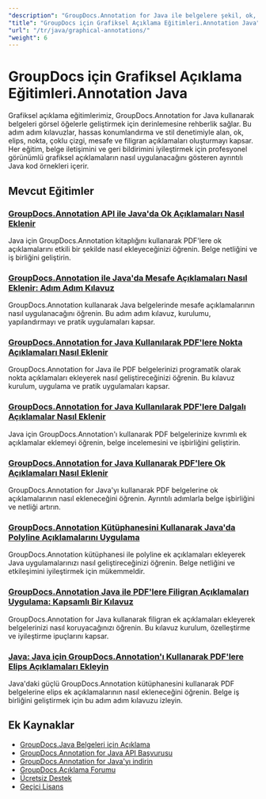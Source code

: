 ```yaml
---
"description": "GroupDocs.Annotation for Java ile belgelere şekil, ok, resim ve grafik öğeleri eklemeye yönelik kapsamlı eğitimler."
"title": "GroupDocs için Grafiksel Açıklama Eğitimleri.Annotation Java"
"url": "/tr/java/graphical-annotations/"
"weight": 6
---
```


# GroupDocs için Grafiksel Açıklama Eğitimleri.Annotation Java

Grafiksel açıklama eğitimlerimiz, GroupDocs.Annotation for Java kullanarak belgeleri görsel öğelerle geliştirmek için derinlemesine rehberlik sağlar. Bu adım adım kılavuzlar, hassas konumlandırma ve stil denetimiyle alan, ok, elips, nokta, çoklu çizgi, mesafe ve filigran açıklamaları oluşturmayı kapsar. Her eğitim, belge iletişimini ve geri bildirimini iyileştirmek için profesyonel görünümlü grafiksel açıklamaların nasıl uygulanacağını gösteren ayrıntılı Java kod örnekleri içerir.

## Mevcut Eğitimler

### [GroupDocs.Annotation API ile Java'da Ok Açıklamaları Nasıl Eklenir](./add-arrow-annotations-java-groupdocs/)
Java için GroupDocs.Annotation kitaplığını kullanarak PDF'lere ok açıklamalarını etkili bir şekilde nasıl ekleyeceğinizi öğrenin. Belge netliğini ve iş birliğini geliştirin.

### [GroupDocs.Annotation ile Java'da Mesafe Açıklamaları Nasıl Eklenir: Adım Adım Kılavuz](./add-distance-annotations-java-groupdocs-annotation/)
GroupDocs.Annotation kullanarak Java belgelerinde mesafe açıklamalarının nasıl uygulanacağını öğrenin. Bu adım adım kılavuz, kurulumu, yapılandırmayı ve pratik uygulamaları kapsar.

### [GroupDocs.Annotation for Java Kullanılarak PDF'lere Nokta Açıklamaları Nasıl Eklenir](./groupdocs-annotation-java-add-point-pdf/)
GroupDocs.Annotation for Java ile PDF belgelerinizi programatik olarak nokta açıklamaları ekleyerek nasıl geliştireceğinizi öğrenin. Bu kılavuz kurulum, uygulama ve pratik uygulamaları kapsar.

### [GroupDocs.Annotation for Java Kullanılarak PDF'lere Dalgalı Açıklamalar Nasıl Eklenir](./groupdocs-java-squiggly-annotations-pdf/)
Java için GroupDocs.Annotation'ı kullanarak PDF belgelerinize kıvrımlı ek açıklamalar eklemeyi öğrenin, belge incelemesini ve işbirliğini geliştirin.

### [GroupDocs.Annotation for Java Kullanarak PDF'lere Ok Açıklamaları Nasıl Eklenir](./annotate-pdf-arrows-groupdocs-java/)
GroupDocs.Annotation for Java'yı kullanarak PDF belgelerine ok açıklamalarının nasıl ekleneceğini öğrenin. Ayrıntılı adımlarla belge işbirliğini ve netliği artırın.

### [GroupDocs.Annotation Kütüphanesini Kullanarak Java'da Polyline Açıklamalarını Uygulama](./java-polyline-annotation-groupdocs-guide/)
GroupDocs.Annotation kütüphanesi ile polyline ek açıklamaları ekleyerek Java uygulamalarınızı nasıl geliştireceğinizi öğrenin. Belge netliğini ve etkileşimini iyileştirmek için mükemmeldir.

### [GroupDocs.Annotation Java ile PDF'lere Filigran Açıklamaları Uygulama: Kapsamlı Bir Kılavuz](./groupdocs-java-watermark-annotations-pdf-guide/)
GroupDocs.Annotation for Java kullanarak filigran ek açıklamaları ekleyerek belgelerinizi nasıl koruyacağınızı öğrenin. Bu kılavuz kurulum, özelleştirme ve iyileştirme ipuçlarını kapsar.

### [Java: Java için GroupDocs.Annotation'ı Kullanarak PDF'lere Elips Açıklamaları Ekleyin](./java-ellipse-annotations-pdf-groupdocs/)
Java'daki güçlü GroupDocs.Annotation kütüphanesini kullanarak PDF belgelerine elips ek açıklamalarının nasıl ekleneceğini öğrenin. Belge iş birliğini geliştirmek için bu adım adım kılavuzu izleyin.

## Ek Kaynaklar

- [GroupDocs.Java Belgeleri için Açıklama](https://docs.groupdocs.com/annotation/java/)
- [GroupDocs.Annotation for Java API Başvurusu](https://reference.groupdocs.com/annotation/java/)
- [GroupDocs.Annotation for Java'yı indirin](https://releases.groupdocs.com/annotation/java/)
- [GroupDocs.Açıklama Forumu](https://forum.groupdocs.com/c/annotation)
- [Ücretsiz Destek](https://forum.groupdocs.com/)
- [Geçici Lisans](https://purchase.groupdocs.com/temporary-license/)